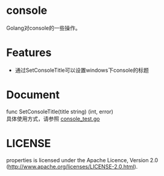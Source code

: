 console
==========

Golang对console的一些操作。  

Features
==========

 - 通过SetConsoleTitle可以设置windows下console的标题

Document
=========

func SetConsoleTitle(title string) (int, error)  
具体使用方式，请参照 [console_test.go][1]


LICENSE
==========

properties is licensed under the Apache Licence, Version 2.0 (http://www.apache.org/licenses/LICENSE-2.0.html).


  [1]: https://github.com/admin100/properties/blob/master/properties_test.go